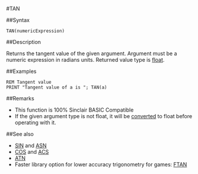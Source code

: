 #TAN


##Syntax

```
TAN(numericExpression)
```
 

##Description

Returns the tangent value of the given argument.
Argument must be a numeric expression in radians units. Returned value type is [float](types#float.md).

##Examples

```
REM Tangent value
PRINT "Tangent value of a is "; TAN(a)
```
 

##Remarks

* This function is 100% Sinclair BASIC Compatible
* If the given argument type is not float, it will be [converted](cast.md) to float before operating with it.

##See also

* [SIN](sin.md) and [ASN](asn.md)
* [COS](cos.md) and [ACS](acs.md)
* [ATN](atn.md)
* Faster library option for lower accuracy trigonometry for games: [FTAN](fsin.bas.md)
